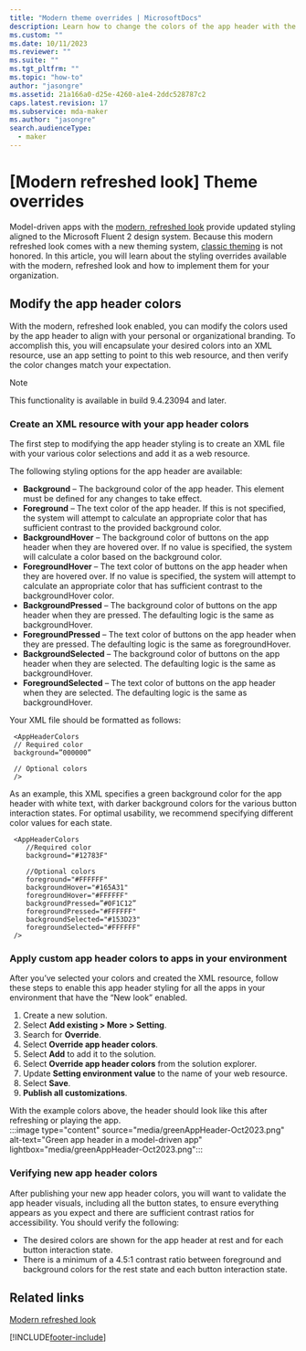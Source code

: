 ```yaml
---
title: "Modern theme overrides | MicrosoftDocs"
description: Learn how to change the colors of the app header with the New look.
ms.custom: ""
ms.date: 10/11/2023
ms.reviewer: ""
ms.suite: ""
ms.tgt_pltfrm: ""
ms.topic: "how-to"
author: "jasongre"
ms.assetid: 21a166a0-d25e-4260-a1e4-2ddc528787c2
caps.latest.revision: 17
ms.subservice: mda-maker
ms.author: "jasongre"
search.audienceType: 
  - maker
---
```


# [Modern refreshed look] Theme overrides

Model-driven apps with the [modern, refreshed look](../../user/model-fluent.design.md) provide updated styling aligned to the Microsoft Fluent 2 design system. Because this modern refreshed look comes with a new theming system, [classic theming](create-themes-organization-branding.md) is not honored. In this article, you will learn about the styling overrides available with the modern, refreshed look and how to implement them for your organization.  

## Modify the app header colors 
With the modern, refreshed look enabled, you can modify the colors used by the app header to align with your personal or organizational branding. To accomplish this, you will  encapsulate your desired colors into an XML resource, use an app setting to point to this web resource, and then verify the color changes match your expectation.  

  > [!NOTE]
  > This functionality is available in build 9.4.23094 and later.

### Create an XML resource with your app header colors
The first step to modifying the app header styling is to create an XML file with your various color selections and add it as a web resource. 

The following styling options for the app header are available: 
-  **Background** – The background color of the app header. This element must be defined for any changes to take effect. 
-  **Foreground** – The text color of the app header. If this is not specified, the system will attempt to calculate an appropriate color that has sufficient contrast to the provided background color. 
-  **BackgroundHover** – The background color of buttons on the app header when they are hovered over. If no value is specified, the system will calculate a color based on the background color. 
-  **ForegroundHover** – The text color of buttons on the app header when they are hovered over. If no value is specified, the system will attempt to calculate an appropriate color that has sufficient contrast to the backgroundHover color. 
-  **BackgroundPressed** – The background color of buttons on the app header when they are pressed.  The defaulting logic is the same as backgroundHover. 
-  **ForegroundPressed** – The text color of buttons on the app header when they are pressed.  The defaulting logic is the same as foregroundHover.
-  **BackgroundSelected** – The background color of buttons on the app header when they are selected.  The defaulting logic is the same as backgroundHover.
-  **ForegroundSelected** – The text color of buttons on the app header when they are selected.  The defaulting logic is the same as backgroundHover.

Your XML file should be formatted as follows: 

     <AppHeaderColors
     // Required color
     background=”000000”
     
     // Optional colors
     />

As an example, this XML specifies a green background color for the app header with white text, with darker background colors for the various button interaction states. For optimal usability, we recommend specifying different color values for each state.  

     <AppHeaderColors 
        //Required color
        background="#12783F" 
     
        //Optional colors
        foreground="#FFFFFF" 
        backgroundHover="#165A31" 
        foregroundHover="#FFFFFF"
        backgroundPressed=”#0F1C12”
        foregroundPressed="#FFFFFF"
        backgroundSelected="#153D23" 
        foregroundSelected="#FFFFFF"
     />

### Apply custom app header colors to apps in your environment 
After you’ve selected your colors and created the XML resource, follow these steps to enable this app header styling for all the apps in your environment that have the “New look” enabled. 

1.	Create a new solution.
2.	Select **Add existing > More > Setting**.
3.	Search for **Override**.
4.	Select **Override app header colors**.
5.	Select **Add** to add it to the solution.
6.	Select **Override app header colors** from the solution explorer.
7.	Update **Setting environment value** to the name of your web resource.
8.	Select **Save**.
9.	**Publish all customizations**.

With the example colors above, the header should look like this after  refreshing or playing the app.  
:::image type="content" source="media/greenAppHeader-Oct2023.png" alt-text="Green app header in a model-driven app" lightbox="media/greenAppHeader-Oct2023.png":::

### Verifying new app header colors
After publishing your new app header colors, you will want to validate the app header visuals, including all the button states, to ensure everything appears as you expect and there are sufficient contrast ratios for accessibility. You should verify the following: 
-  The desired colors are shown for the app header at rest and for each button interaction state. 
-  There is a minimum of a 4.5:1 contrast ratio between foreground and background colors for the rest state and each button interaction state.

## Related links
[Modern refreshed look](../../user/model-fluent.design.md)

[!INCLUDE[footer-include](../../includes/footer-banner.md)]
